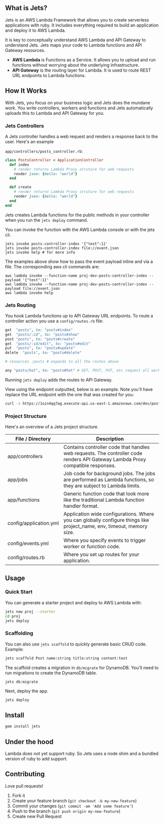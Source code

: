 ## What is Jets?

Jets is an AWS Lambda Framework that allows you to create serverless applications with ruby.  It includes everything required to build an application and deploy it to AWS Lambda.

It is key to conceptually understand AWS Lambda and API Gateway to understand Jets.  Jets maps your code to Lambda functions and API Gateway resources.

* **AWS Lambda** is Functions as a Service. It allows you to upload and run functions without worrying about the underlying infrastructure.
* **API Gateway** is the routing layer for Lambda. It is used to route REST URL endpoints to Lambda functions.

## How It Works

With Jets, you focus on your business logic and Jets does the mundane work. You write controllers, workers and functions and Jets automatically uploads this to Lambda and API Gateway for you.

### Jets Controllers

A Jets controller handles a web request and renders a response back to the user.  Here's an example

`app/controllers/posts_controller.rb`:

```ruby
class PostsController < ApplicationController
  def index
    # render returns Lambda Proxy struture for web requests
    render json: {hello: "world"}
  end

  def create
    # render returns Lambda Proxy struture for web requests
    render json: {hello: "world"}
  end
end
```

Jets creates Lambda functions for the public methods in your controller when you run the `jets deploy` command.

You can invoke the function with the AWS Lambda console or with the jets cli.

```
jets invoke posts-controller-index '{"test":1}'
jets invoke posts-controller-index file://event.json
jets invoke help # for more info
```

The examples above show how to pass the event payload inline and via a file.  The corresponding aws cli commands are:

```
aws lambda invoke --function-name proj-dev-posts-controller-index --payload '{"test":1}'
aws lambda invoke --function-name proj-dev-posts-controller-index --payload file://event.json
aws lambda invoke help
```

### Jets Routing

You hook Lambda functions up to API Gateway URL endpoints.  To route a controller action you use a `config/routes.rb` file:

```ruby
get  "posts", to: "posts#index"
get  "posts/:id", to: "posts#show"
post "posts", to: "posts#create"
get  "posts/:id/edit", to: "posts#edit"
put  "posts", to: "posts#update"
delete  "posts", to: "posts#delete"

# resources :posts # expands to all the routes above

any "posts/hot", to: "posts#hot" # GET, POST, PUT, etc request all work
```

Running `jets deploy` adds the routes to API Gateway.

View using the endpoint outputted, below is an example. Note you'll have replace the URL endpoint with the one that was created for you:

```sh
curl -s https://1oin4qq7ag.execute-api.us-east-1.amazonaws.com/dev/posts
```

### Project Structure

Here's an overview of a Jets project structure.

File / Directory  | Description
------------- | -------------
app/controllers  | Contains controller code that handles web requests.  The controller code renders API Gateway Lambda Proxy compatible responses.
app/jobs  | Job code for background jobs.  The jobs are performed as Lambda functions, so they are subject to Lambda limits.
app/functions  | Generic function code that look more like the traditional Lambda function handler format.
config/application.yml  | Application wide configurations.  Where you can globally configure things like project_name, env, timeout, memory size.
config/events.yml  | Where you specify events to trigger worker or function code.
config/routes.rb  | Where you set up routes for your application.

## Usage

### Quick Start

You can generate a starter project and deploy to AWS Lambda with:

```sh
jets new proj --starter
cd proj
jets deploy
```

### Scaffolding

You can also use `jets scaffold` to quickly generate basic CRUD code.  Example:

```sh
jets scaffold Post name:string title:string content:text
```

The scaffold creates a migration in `db/migrate` for DynamoDB. You'll need to run migrations to create the DynamoDB table.

```
jets db:migrate
```

Next, deploy the app.

```sh
jets deploy
```

## Install

```sh
gem install jets
```

## Under the hood

Lambda does not yet support ruby. So Jets uses a node shim and a bundled version of ruby to add support.

## Contributing

Love pull requests!

1. Fork it
2. Create your feature branch (`git checkout -b my-new-feature`)
3. Commit your changes (`git commit -am 'Add some feature'`)
4. Push to the branch (`git push origin my-new-feature`)
5. Create new Pull Request
